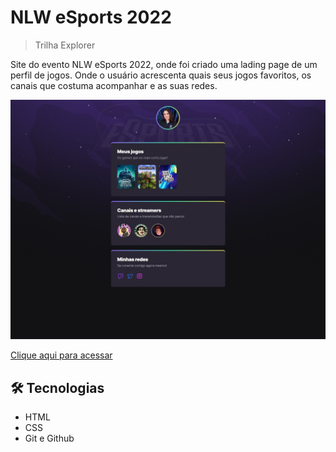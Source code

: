 # NLW eSports 2022 

> Trilha Explorer

 Site do evento NLW eSports 2022, onde foi criado uma lading page de um perfil de jogos. Onde o usuário acrescenta quais seus jogos favoritos, os canais que costuma acompanhar e as suas redes.

![imagem-site](./.github/imagem-site.jpeg)

[Clique aqui para acessar](https://melissabilher.github.io/NLW-eSports-2022/)

## 🛠  Tecnologias

- HTML
- CSS
- Git e Github